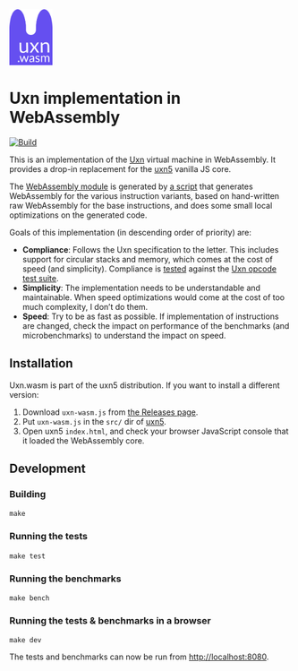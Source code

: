 <img src="./doc/logo.svg" height="100">

# Uxn implementation in WebAssembly

[![Build](https://github.com/remko/uxn.wasm/actions/workflows/build.yml/badge.svg)](https://github.com/remko/uxn.wasm/actions/workflows/build.yml)

This is an implementation of the [Uxn](https://100r.co/site/uxn.html) virtual
machine in WebAssembly. It provides a drop-in replacement for the
[uxn5](https://git.sr.ht/~rabbits/uxn5) vanilla JS core.

The [WebAssembly
module](https://github.com/remko/uxn.wasm/blob/master/src/uxn.wat) is generated
by [a script](https://github.com/remko/uxn.wasm/blob/master/scripts/emuwasm.js) that generates WebAssembly for the various instruction variants, based on hand-written raw WebAssembly for the base instructions, and does some small local optimizations on the generated code.

Goals of this implementation (in descending order of priority) are:

- **Compliance**: Follows the Uxn specification to the letter. This includes
  support for circular stacks and memory, which comes at the cost of speed (and
  simplicity). Compliance is [tested](https://github.com/remko/uxn.wasm/actions/workflows/upstream-tests.yml) against the [Uxn opcode test suite](https://git.sr.ht/~rabbits/uxn-utils/tree/main/item/cli/opctest).
- **Simplicity**: The implementation needs to be understandable and maintainable.
  When speed optimizations would come at the cost of too much complexity, I
  don’t do them.
- **Speed**: Try to be as fast as possible. If implementation of instructions are
  changed, check the impact on performance of the benchmarks (and
  microbenchmarks) to understand the impact on speed.

## Installation

Uxn.wasm is part of the uxn5 distribution.
If you want to install a different version:

1. Download `uxn-wasm.js` from [the Releases page](https://github.com/remko/uxn.wasm/releases).
2. Put `uxn-wasm.js` in the `src/` dir of [uxn5](https://git.sr.ht/~rabbits/uxn5).
3. Open uxn5 `index.html`, and check your browser JavaScript console that it loaded the WebAssembly core.

## Development

### Building

    make

### Running the tests

    make test

### Running the benchmarks

    make bench

### Running the tests & benchmarks in a browser

    make dev

The tests and benchmarks can now be run from <http://localhost:8080>.
